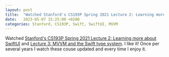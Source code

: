 ```yaml
---
layout: post
title:  "Watched Stanford's CS193P Spring 2021 Lecture 2: Learning more about SwiftUI and Lecture 3: MVVM and the Swift type system"
date:   2023-05-07 15:25:00 +0200
categories: Stanford, CS193P, Swift, SwiftUI, MVVM
---
```

Watched [Stanford's CS193P Spring 2021 Lecture 2: Learning more about SwiftUI](https://www.youtube.com/watch?v=3lahkdHEhW8) and [Lecture 3: MVVM and the Swift type system](https://www.youtube.com/watch?v=--qKOhdgJAs). I like it! Once per several years I watch these couse updated and every time I enjoy it.
